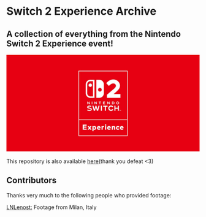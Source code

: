 # Switch 2 Experience Archive
## A collection of everything from the Nintendo Switch 2 Experience event!

![image](assets/switch2experience.jpg)

This repository is also available [here](https://gitlab.com/DefeatOf13/switch-2-experience-archive)(thank you defeat <3)
## Contributors
Thanks very much to the following people who provided footage:

[LNLenost:](https://github.com/LNLenost) Footage from Milan, Italy
